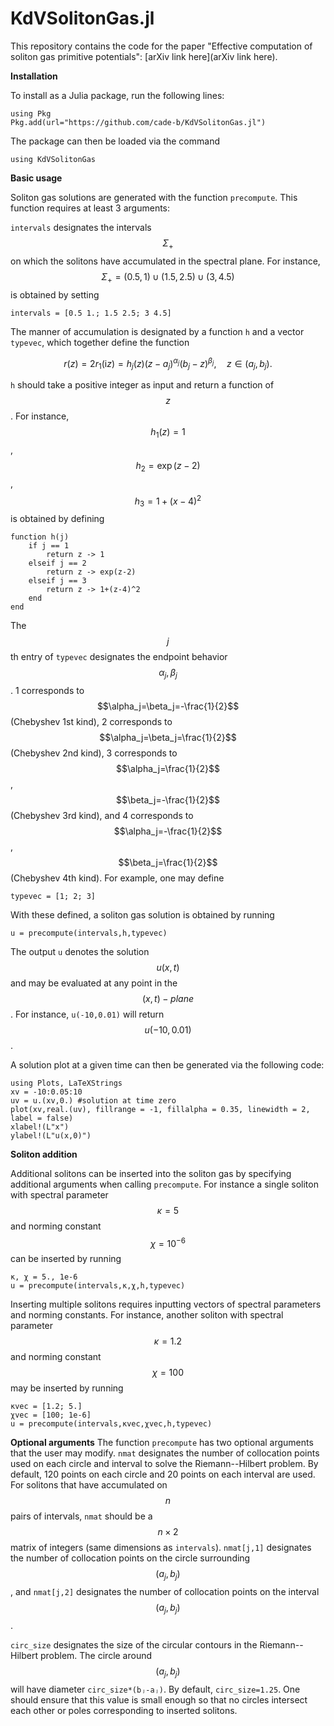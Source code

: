 # KdVSolitonGas.jl

This repository contains the code for the paper "Effective computation of soliton gas primitive potentials": [arXiv link here](arXiv link here).

**Installation**

To install as a Julia package, run the following lines:
```
using Pkg
Pkg.add(url="https://github.com/cade-b/KdVSolitonGas.jl")
```
The package can then be loaded via the command
```
using KdVSolitonGas
```
**Basic usage**

Soliton gas solutions are generated with the function ```precompute```. This function requires at least 3 arguments:

```intervals``` designates the intervals $$\Sigma_+$$ on which the solitons have accumulated in the spectral plane. For instance, $$\Sigma_+=(0.5,1)\cup(1.5, 2.5)\cup(3,4.5)$$ is obtained by setting
```
intervals = [0.5 1.; 1.5 2.5; 3 4.5]
```
The manner of accumulation is designated by a function ```h``` and a vector ```typevec```, which together define the function 
```math
r(z)=2r_1(\mathrm{i} z) = h_j(z)(z-a_j)^{\alpha_j}(b_j-z)^{\beta_j},\quad z\in(a_j,b_j).
```
```h``` should take a positive integer as input and return a function of $$z$$. For instance, $$h_1(z)=1$$, $$h_2=\exp(z-2)$$, $$h_3=1+(x-4)^2$$ is obtained by defining
```
function h(j)
    if j == 1
        return z -> 1
    elseif j == 2
        return z -> exp(z-2)
    elseif j == 3
        return z -> 1+(z-4)^2
    end
end
```
The $$j$$ th entry of ```typevec``` designates the endpoint behavior $$\alpha_j,\beta_j$$. 1 corresponds to $$\alpha_j=\beta_j=-\frac{1}{2}$$ (Chebyshev 1st kind), 2 corresponds to $$\alpha_j=\beta_j=\frac{1}{2}$$ (Chebyshev 2nd kind), 3 corresponds to $$\alpha_j=\frac{1}{2}$$, $$\beta_j=-\frac{1}{2}$$ (Chebyshev 3rd kind), and 4 corresponds to $$\alpha_j=-\frac{1}{2}$$, $$\beta_j=\frac{1}{2}$$ (Chebyshev 4th kind). For example, one may define
```
typevec = [1; 2; 3]
```
With these defined, a soliton gas solution is obtained by running
```
u = precompute(intervals,h,typevec)
```
The output ```u``` denotes the solution $$u(x,t)$$ and may be evaluated at any point in the $$(x,t)-plane$$. For instance, ```u(-10,0.01)``` will return $$u(-10,0.01)$$. 

A solution plot at a given time can then be generated via the following code:
```
using Plots, LaTeXStrings
xv = -10:0.05:10
uv = u.(xv,0.) #solution at time zero
plot(xv,real.(uv), fillrange = -1, fillalpha = 0.35, linewidth = 2, label = false)
xlabel!(L"x")
ylabel!(L"u(x,0)")
```
**Soliton addition**

Additional solitons can be inserted into the soliton gas by specifying additional arguments when calling ```precompute```. For instance a single soliton with spectral parameter $$\kappa=5$$ and norming constant $$\chi=10^{-6}$$ can be inserted by running
```
κ, χ = 5., 1e-6
u = precompute(intervals,κ,χ,h,typevec)
```
Inserting multiple solitons requires inputting vectors of spectral parameters and norming constants. For instance, another soliton with spectral parameter $$\kappa=1.2$$ and norming constant $$\chi=100$$ may be inserted by running
```
κvec = [1.2; 5.]
χvec = [100; 1e-6]
u = precompute(intervals,κvec,χvec,h,typevec)
```
**Optional arguments**
The function ```precompute``` has two optional arguments that the user may modify. ```nmat``` designates the number of collocation points used on each circle and interval to solve the Riemann--Hilbert problem. By default, 120 points on each circle and 20 points on each interval are used. For solitons that have accumulated on $$n$$ pairs of intervals, ```nmat``` should be a $$n\times 2$$ matrix of integers (same dimensions as ```intervals```). ```nmat[j,1]``` designates the number of collocation points on the circle surrounding $$(a_j,b_j)$$, and ```nmat[j,2]``` designates the number of collocation points on the interval $$(a_j,b_j)$$.

```circ_size``` designates the size of the circular contours in the Riemann--Hilbert problem. The circle around $$(a_j,b_j)$$ will have diameter ```circ_size*(bⱼ-aⱼ)```. By default, ```circ_size=1.25```. One should ensure that this value is small enough so that no circles intersect each other or poles corresponding to inserted solitons.
